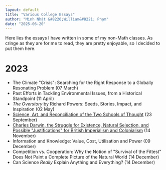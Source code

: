 ```yaml
---
layout: default
title: "Various College Essays"
author: "Minh Nhật &#8220;William&#8221; Phạm"
date: "2025-06-20"
---
```


Here lies the essays I have written in some of my non-Math classes. As cringe as they are for me to read, they are pretty enjoyable, so I decided to put them here.

# 2023

* The Climate "Crisis": Searching for the Right Response to a Globally Resonating Problem (07 March)
* Past Efforts in Tackling Environmental Issues, from a Historical Standpoint (11 April)
* *The Overstory* by Richard Powers: Seeds, Stories, Impact, and Inspiration (02 May)
* [Science, Art, and Reconciliation of the Two Schools of Thought](./ENGL128/Essay1.html) (23 September)
* [Charles Darwin, the Struggle for Existence, Natural Selection, and Possible "Justifications" for British Imperialism and Colonialism](./ENGL128/Essay2.html) (14 November)
* Information and Knowledge: Value, Cost, Utilisation and Power (09 December)
* Competition vs. Cooperation: Why the Notion of "Survival of the Fittest" Does Not Paint a Complete Picture of the Natural World (14 December)
* Can Science *Really* Explain Anything and Everything? (14 December)
